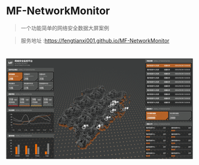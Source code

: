 # MF-NetworkMonitor

> 一个功能简单的网络安全数据大屏案例

> 服务地址 :https://fengtianxi001.github.io/MF-NetworkMonitor

<h1 align="center">
  <img src="https://raw.githubusercontent.com/fengtianxi001/MF-NetworkMonitor/master/screenshot/01.png" title="screenshot">
</h1>
